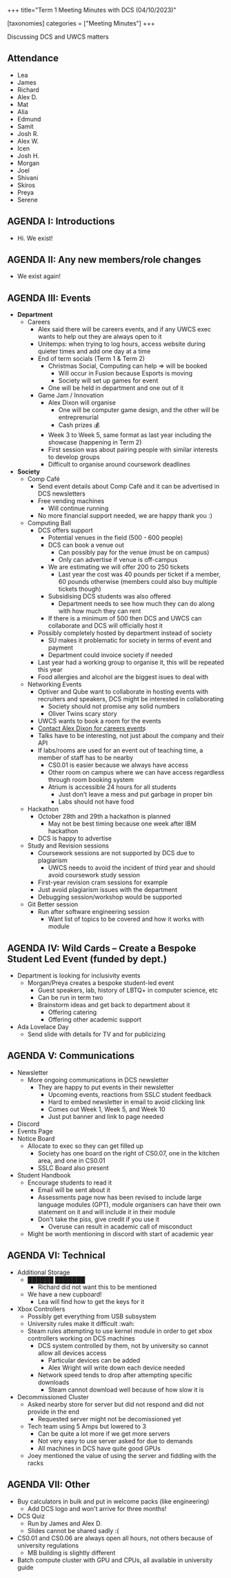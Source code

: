 +++
title="Term 1 Meeting Minutes with DCS (04/10/2023)"

[taxonomies]
categories = ["Meeting Minutes"]
+++

Discussing DCS and UWCS matters 

<!-- more -->

## Attendance
- Lea
- James
- Richard
- Alex D.
- Mat
- Alia
- Edmund
- Samit
- Josh R.
- Alex W.
- Icen
- Josh H.
- Morgan
- Joel
- Shivani
- Skiros
- Preya
- Serene

## AGENDA I: Introductions
- Hi. We exist!
	
## AGENDA II: Any new members/role changes
- We exist again! 
	
## AGENDA III: Events
- **Department**
  - Careers
    - Alex said there will be careers events, and if any UWCS exec wants to help out they are always open to it
    - Unitemps: when trying to log hours, access website during quieter times and add one day at a time
    - End of term socials (Term 1 & Term 2)
      - Christmas Social, Computing can help ⇒ will be booked
        - Will occur in Fusion because Esports is moving
        - Society will set up games for event
      - One will be held in department and one out of it
    - Game Jam / Innovation
      - Alex Dixon will organise
        -  One will be computer game design, and the other will be entreprenurial
          - Cash prizes 💰
      - Week 3 to Week 5, same format as last year including the showcase (happening in Term 2)
      - First session was about pairing people with similar interests to develop groups
      - Difficult to organise around coursework deadlines
- **Society**
  - Comp Café
    - Send event details about Comp Café and it can be advertised in DCS newsletters
    - Free vending machines
      - Will continue running
    - No more financial support needed, we are happy thank you :)
  - Computing Ball
    - DCS offers support
      - Potential venues in the field (500 - 600 people)
      - DCS can book a venue out
        - Can possibly pay for the venue (must be on campus)
        - Only can advertise if venue is off-campus
      - We are estimating we will offer 200 to 250 tickets
        - Last year the cost was 40 pounds per ticket if a member, 60 pounds otherwise (members could also buy multiple tickets though)
      - Subsidising DCS students was also offered
        - Department needs to see how much they can do along with how much they can rent
      - If there is a minimum of 500 then DCS and UWCS can collaborate and DCS will officially host it
    - Possibly completely hosted by department instead of society
      - SU makes it problematic for society in terms of event and payment
      - Department could invoice society if needed
    - Last year had a working group to organise it, this will be repeated this year
    - Food allergies and alcohol are the biggest isues to deal with
  - Networking Events
    - Optiver and Qube want to collaborate in hosting events with recruiters and speakers, DCS might be interested in collaborating
      - Society should not promise any solid numbers
      - Oliver Twins scary story
    - UWCS wants to book a room for the events
    - C͟o͟n͟t͟a͟c͟t͟ ͟A͟l͟e͟x͟ ͟D͟i͟x͟o͟n͟ ͟f͟o͟r͟ ͟c͟a͟r͟e͟e͟r͟s͟ ͟e͟v͟e͟n͟t͟s͟
    - Talks have to be interesting, not just about the company and their API
    - If labs/rooms are used for an event out of teaching time, a member of staff has to be nearby
      - CS0.01 is easier because we always have access
      - Other room on campus where we can have access regardless through room booking system
      - Atrium is accessible 24 hours for all students
        - Just don't leave a mess and put garbage in proper bin
        - Labs should not have food
  - Hackathon
    - October 28th and 29th a hackathon is planned
      - May not be best timing because one week after IBM hackathon
    - DCS is happy to advertise
  - Study and Revision sessions
    - Coursework sessions are not supported by DCS due to plagiarism
      - UWCS needs to avoid the incident of third year and should avoid coursework study session
    - First-year revision cram sessions for example
    - Just avoid plagiarism issues with the department
    - Debugging session/workshop would be supported
  - Git Better session
    - Run after software engineering session
      - Want list of topics to be covered and how it works with module
     
## AGENDA IV: Wild Cards – Create a Bespoke Student Led Event (funded by dept.)
 - Department is looking for inclusivity events
   - Morgan/Preya creates a bespoke student-led event
     - Guest speakers, lab, history of LBTQ+ in computer science, etc
     - Can be run in term two
     - Brainstorm ideas and get back to department about it
       - Offering catering
       - Offering other academic support
 - Ada Lovelace Day
   - Send slide with details for TV and for publicizing

## AGENDA V: Communications 
- Newsletter
  - More ongoing communications in DCS newsletter
    - They are happy to put events in their newsletter
      - Upcoming events, reactions from SSLC student feedback
      - Hard to embed newsletter in email to avoid clicking link
      - Comes out Week 1, Week 5, and Week 10
      - Just put banner and link to page needed
- Discord
- Events Page
- Notice Board
  - Allocate to exec so they can get filled up
    - Society has one board on the right of CS0.07, one in the kitchen area, and one in CS0.01
    - SSLC Board also present
- Student Handbook
  - Encourage students to read it
    - Email will be sent about it
    - Assessments page now has been revised to include large language modules (GPT), module organisers can have their own statement on it and will include it in their module
    - Don't take the piss, give credit if you use it
      - Overuse can result in academic call of misconduct
  - Might be worth mentioning in discord with start of academic year
		
## AGENDA VI: Technical
- Additional Storage
  - ██████ ███████
    - Richard did not want this to be mentioned
  - We have a new cupboard!
    - Lea will find how to get the keys for it
- Xbox Controllers
  - Possibly get everything from USB subsystem
  - University rules make it difficult :wah:
  - Steam rules attempting to use kernel module in order to get xbox controllers working on DCS machines
    - DCS system controlled by them, not by university so cannot allow all devices access
      - Particular devices can be added
      - Alex Wright will write down each device needed
    - Network speed tends to drop after attempting specific downloads
      - Steam cannot download well because of how slow it is
- Decommissioned Cluster
  - Asked nearby store for server but did not respond and did not provide in the end
    - Requested server might not be decomissioned yet
  - Tech team using 5 Amps but lowered to 3
    - Can be quite a lot more if we get more servers
    - Not very easy to use server asked for due to demands
    - All machines in DCS have quite good GPUs
  - Joey mentioned the value of using the server and fiddling with the racks
    

## AGENDA VII: Other

- Buy calculators in bulk and put in welcome packs (like engineering)
  - Add DCS logo and won't arrive for three months!
- DCS Quiz
  - Run by James and Alex D.
  - Slides cannot be shared sadly :(
- CS0.01 and CS0.06 are always open all hours, not others because of university regulations
  - MB building is slightly different
- Batch compute cluster with GPU and CPUs, all available in university guide
